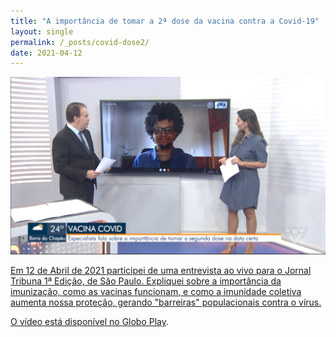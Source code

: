 ```yaml
---
title: "A importância de tomar a 2ª dose da vacina contra a Covid-19"
layout: single
permalink: /_posts/covid-dose2/
date: 2021-04-12
---
```


<a href="https://andersonbrito.github.io/_posts/covid-dose2/"><img src="/assets/images/cover-tribuna.png" width="700">

Em 12 de Abril de 2021 participei de uma entrevista ao vivo para o Jornal Tribuna 1ª Edição, de São Paulo. Expliquei sobre a importância da imunização, como as vacinas funcionam, e como a imunidade coletiva aumenta nossa proteção, gerando "barreiras" populacionais contra o vírus.

O vídeo está disponível no [Globo Play](https://globoplay.globo.com/v/9430204/?fbclid=IwAR1fhLMoOelWLR033mqV0m-Rs72I1OXp5uodUqAA8ebZ9Uis1PTZyKIcbkU).

